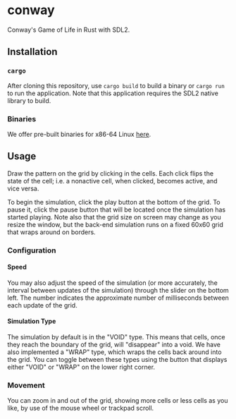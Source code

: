 # conway
Conway's Game of Life in Rust with SDL2.

## Installation
### `cargo`
After cloning this repository, use `cargo build` to build a binary or `cargo run` to run 
the application. Note that this application requires the SDL2 native library to 
build.

### Binaries
We offer pre-built binaries for x86-64 Linux [here](https://github.com/Injng/conway/releases/latest).

## Usage
Draw the pattern on the grid by clicking in the cells. Each click flips the state of the cell; 
i.e. a nonactive cell, when clicked, becomes active, and vice versa.

To begin the simulation, click the play button at the bottom of the grid. To pause it, click 
the pause button that will be located once the simulation has started playing. Note also that
the grid size on screen may change as you resize the window, but the back-end simulation runs
on a fixed 60x60 grid that wraps around on borders.

### Configuration
#### Speed
You may also adjust the speed of the simulation (or more accurately, the interval between
updates of the simulation) through the slider on the bottom left. The number indicates the
approximate number of milliseconds between each update of the grid.

#### Simulation Type
The simulation by default is in the "VOID" type. This means that cells, once they reach the
boundary of the grid, will "disappear" into a void. We have also implemented a "WRAP" type,
which wraps the cells back around into the grid. You can toggle between these types using 
the button that displays either "VOID" or "WRAP" on the lower right corner.

### Movement
You can zoom in and out of the grid, showing more cells or less cells as you like, by use of
the mouse wheel or trackpad scroll.


